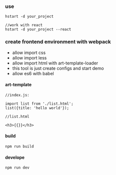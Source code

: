 ### use

```
hstart -d your_project

//work with react
hstart -d your_project --react
```


### create frontend environment with webpack

  * allow import css
  * allow import less
  * allow import html with art-template-loader
  * this tool is just create configs and start demo
  * allow es6 with babel

#### art-template  
  
```
//index.js:

import list from './list.html';
list({title: 'hello world'});

//list.html

<h3>{{}}</h3>
```

#### build

```
npm run build
```

#### develope

```
npm run dev
```
